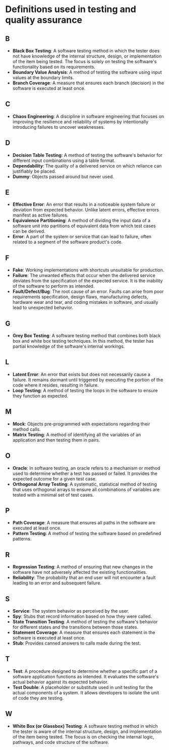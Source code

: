 # Definitions used in testing and quality assurance

## B
- **Black Box Testing**: A software testing method in which the tester does not have knowledge of the internal structure, design, or implementation of the item being tested. The focus is solely on testing the software's functionality based on its requirements.
- **Boundary Value Analysis**: A method of testing the software using input values at the boundary limits.
- **Branch Coverage**: A measure that ensures each branch (decision) in the software is executed at least once.

## C
- **Chaos Engineering**: A discipline in software engineering that focuses on improving the resilience and reliability of systems by intentionally introducing failures to uncover weaknesses.

## D
- **Decision Table Testing**: A method of testing the software's behavior for different input combinations using a table format.
- **Dependability**: The quality of a delivered service on which reliance can justifiably be placed.
- **Dummy**: Objects passed around but never used.

## E
- **Effective Error**: An error that results in a noticeable system failure or deviation from expected behavior. Unlike latent errors, effective errors manifest as active failures.
- **Equivalence Partitioning**: A method of dividing the input data of a software unit into partitions of equivalent data from which test cases can be derived.
- **Error**: A part of the system or service that can lead to failure, often related to a segment of the software product's code.

## F
- **Fake**: Working implementations with shortcuts unsuitable for production.
- **Failure**: The unwanted effects that occur when the delivered service deviates from the specification of the expected service. It is the inability of the software to perform as intended.  
- **Fault/Defect/Bug**: The root cause of an error. Faults can arise from poor requirements specification, design flaws, manufacturing defects, hardware wear and tear, and coding mistakes in software, and usually lead to unexpected behavior.

## G
- **Grey Box Testing**: A software testing method that combines both black box and white box testing techniques. In this method, the tester has partial knowledge of the software's internal workings.

## L
- **Latent Error**: An error that exists but does not necessarily cause a failure. It remains dormant until triggered by executing the portion of the code where it resides, resulting in failure.
- **Loop Testing**: A method of testing the loops in the software to ensure they function as expected.

## M
- **Mock**: Objects pre-programmed with expectations regarding their method calls.
- **Matrix Testing**: A method of identifying all the variables of an application and then testing them in pairs.

## O
- **Oracle**: In software testing, an oracle refers to a mechanism or method used to determine whether a test has passed or failed. It provides the expected outcome for a given test case.
- **Orthogonal Array Testing**: A systematic, statistical method of testing that uses orthogonal arrays to ensure all combinations of variables are tested with a minimal set of test cases.

## P
- **Path Coverage**: A measure that ensures all paths in the software are executed at least once.
- **Pattern Testing**: A method of testing the software based on predefined patterns.

## R
- **Regression Testing**: A method of ensuring that new changes in the software have not adversely affected the existing functionalities.
- **Reliability**: The probability that an end user will not encounter a fault leading to an error and subsequent failure.

## S
- **Service**: The system behavior as perceived by the user.
- **Spy**: Stubs that record information based on how they were called.
- **State Transition Testing**: A method of testing the software's behavior for different states and the transitions between those states.
- **Statement Coverage**: A measure that ensures each statement in the software is executed at least once.
- **Stub**: Provides canned answers to calls made during the test.

## T
- **Test**: A procedure designed to determine whether a specific part of a software application functions as intended. It evaluates the software's actual behavior against its expected behavior.
- **Test Double**: A placeholder or substitute used in unit testing for the actual components of a system. It allows developers to isolate the unit of code they are testing.

## W
- **White Box (or Glassbox) Testing**: A software testing method in which the tester is aware of the internal structure, design, and implementation of the item being tested. The focus is on checking the internal logic, pathways, and code structure of the software.
